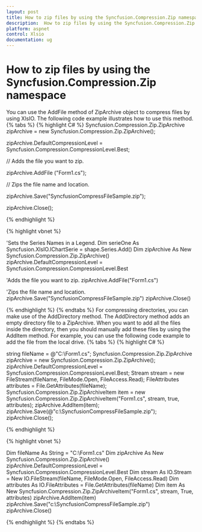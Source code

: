 ```yaml
---
layout: post
title: How to zip files by using the Syncfusion.Compression.Zip namespace | XlsIO | ASP.NET | Syncfusion
description:  How to zip files by using the Syncfusion.Compression.Zip namespace
platform: aspnet
control: Xlsio
documentation: ug
---
```


# How to zip files by using the Syncfusion.Compression.Zip namespace

You can use the AddFile method of ZipArchive object to compress files by using XlsIO. The following code example illustrates how to use this method.
{% tabs %} 
{% highlight C# %}
Syncfusion.Compression.Zip.ZipArchive zipArchive = new Syncfusion.Compression.Zip.ZipArchive();

zipArchive.DefaultCompressionLevel = Syncfusion.Compression.CompressionLevel.Best;

 

// Adds the file you want to zip.

zipArchive.AddFile ("Form1.cs");

 

// Zips the file name and location.

zipArchive.Save("SyncfusionCompressFileSample.zip");

zipArchive.Close();

{% endhighlight %}

{% highlight vbnet %}

'Sets the Series Names in a Legend.
Dim serieOne As Syncfusion.XlsIO.IChartSerie = shape.Series.Add()
Dim zipArchive As New Syncfusion.Compression.Zip.ZipArchive()
zipArchive.DefaultCompressionLevel = Syncfusion.Compression.CompressionLevel.Best
 
'Adds the file you want to zip.
zipArchive.AddFile("Form1.cs")
 
'Zips the file name and location.
zipArchive.Save("SyncfusionCompressFileSample.zip")
zipArchive.Close()

{% endhighlight %}
{% endtabs %}
For compressing directories, you can make use of the AddDirectory method. The AddDirectory method adds an empty directory file to a ZipArchive. When you want to add all the files inside the directory, then you should manually add these files by using the AddItem method. For example, you can use the following code example to add the file from the local drive.
{% tabs %}
{% highlight C# %}

string fileName = @"C:\Form1.cs";
Syncfusion.Compression.Zip.ZipArchive zipArchive = new Syncfusion.Compression.Zip.ZipArchive();
zipArchive.DefaultCompressionLevel = Syncfusion.Compression.CompressionLevel.Best;
Stream stream = new FileStream(fileName, FileMode.Open, FileAccess.Read);
FileAttributes attributes = File.GetAttributes(fileName);
Syncfusion.Compression.Zip.ZipArchiveItem item = new Syncfusion.Compression.Zip.ZipArchiveItem("Form1.cs", stream, true, attributes);
zipArchive.AddItem(item);
zipArchive.Save(@"c:\\SyncfusionCompressFileSample.zip");
zipArchive.Close();

{% endhighlight %}

{% highlight vbnet %}

 
Dim fileName As String = "C:\Form1.cs"
Dim zipArchive As New Syncfusion.Compression.Zip.ZipArchive()
zipArchive.DefaultCompressionLevel = Syncfusion.Compression.CompressionLevel.Best
Dim stream As IO.Stream = New IO.FileStream(fileName, FileMode.Open, FileAccess.Read)
Dim attributes As IO.FileAttributes = File.GetAttributes(fileName)
Dim item As New Syncfusion.Compression.Zip.ZipArchiveItem("Form1.cs", stream, True, attributes)
zipArchive.AddItem(item)
zipArchive.Save("c:\\SyncfusionCompressFileSample.zip")
zipArchive.Close()

{% endhighlight %}
{% endtabs %}
